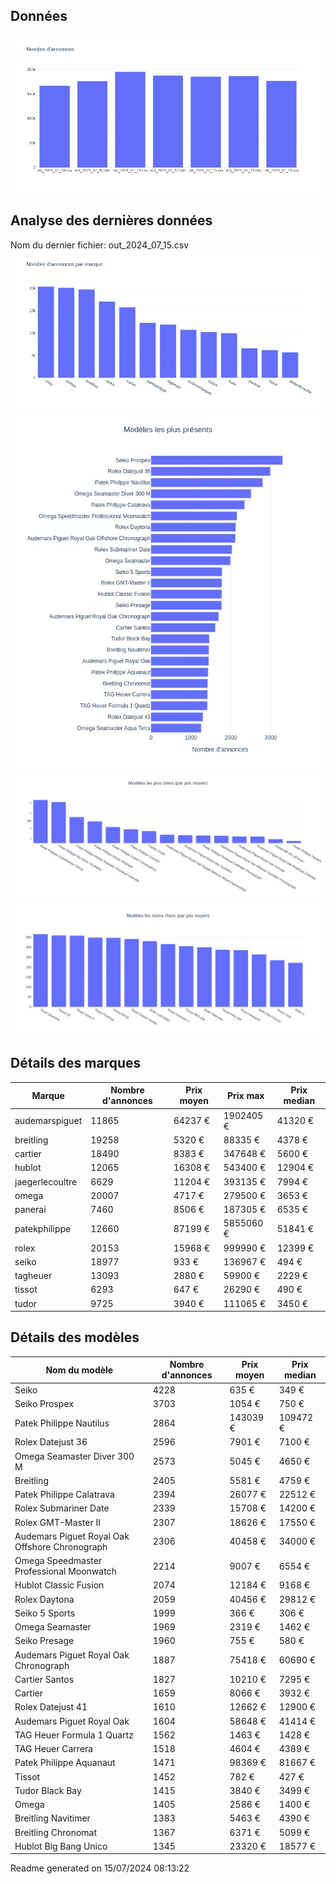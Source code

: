 
## Données
![image](./out/count_per_day.jpeg)

## Analyse des dernières données
Nom du dernier fichier: out_2024_07_15.csv
![image](./out/count_per_brand.jpeg)
![image](./out/count_per_name.jpeg)
![image](./out/avg_price_per_name_desc.jpeg)
![image](./out/avg_price_per_name_asc.jpeg)

## Détails des marques
|Marque|Nombre d'annonces|Prix moyen|Prix max|Prix median|
|------|-----------------|----------|--------|-----------|
|audemarspiguet|11865|64237 €|1902405 €|41320 €| 
|breitling|19258|5320 €|88335 €|4378 €| 
|cartier|18490|8383 €|347648 €|5600 €| 
|hublot|12065|16308 €|543400 €|12904 €| 
|jaegerlecoultre|6629|11204 €|393135 €|7994 €| 
|omega|20007|4717 €|279500 €|3653 €| 
|panerai|7460|8506 €|187305 €|6535 €| 
|patekphilippe|12660|87199 €|5855060 €|51841 €| 
|rolex|20153|15968 €|999990 €|12399 €| 
|seiko|18977|933 €|136967 €|494 €| 
|tagheuer|13093|2880 €|59900 €|2229 €| 
|tissot|6293|647 €|26290 €|490 €| 
|tudor|9725|3940 €|111065 €|3450 €| 

## Détails des modèles
Nom du modèle|Nombre d'annonces|Prix moyen|Prix median|
|-------------|-----------------|----------|-----------|
|Seiko|4228|635 €|349 €| 
|Seiko Prospex|3703|1054 €|750 €| 
|Patek Philippe Nautilus|2864|143039 €|109472 €| 
|Rolex Datejust 36|2596|7901 €|7100 €| 
|Omega Seamaster Diver 300 M|2573|5045 €|4650 €| 
|Breitling|2405|5581 €|4759 €| 
|Patek Philippe Calatrava|2394|26077 €|22512 €| 
|Rolex Submariner Date|2339|15708 €|14200 €| 
|Rolex GMT-Master II|2307|18626 €|17550 €| 
|Audemars Piguet Royal Oak Offshore Chronograph|2306|40458 €|34000 €| 
|Omega Speedmaster Professional Moonwatch|2214|9007 €|6554 €| 
|Hublot Classic Fusion|2074|12184 €|9168 €| 
|Rolex Daytona|2059|40456 €|29812 €| 
|Seiko 5 Sports|1999|366 €|306 €| 
|Omega Seamaster|1969|2319 €|1462 €| 
|Seiko Presage|1960|755 €|580 €| 
|Audemars Piguet Royal Oak Chronograph|1887|75418 €|60690 €| 
|Cartier Santos|1827|10210 €|7295 €| 
|Cartier|1659|8066 €|3932 €| 
|Rolex Datejust 41|1610|12662 €|12900 €| 
|Audemars Piguet Royal Oak|1604|58648 €|41414 €| 
|TAG Heuer Formula 1 Quartz|1562|1463 €|1428 €| 
|TAG Heuer Carrera|1518|4604 €|4389 €| 
|Patek Philippe Aquanaut|1471|98369 €|81667 €| 
|Tissot|1452|782 €|427 €| 
|Tudor Black Bay|1415|3840 €|3499 €| 
|Omega|1405|2586 €|1400 €| 
|Breitling Navitimer|1383|5463 €|4390 €| 
|Breitling Chronomat|1367|6371 €|5099 €| 
|Hublot Big Bang Unico|1345|23320 €|18577 €| 


 Readme generated on 15/07/2024 08:13:22
